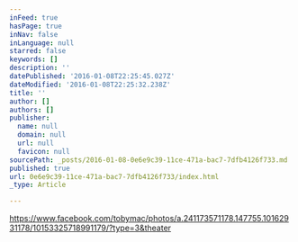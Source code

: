```yaml
---
inFeed: true
hasPage: true
inNav: false
inLanguage: null
starred: false
keywords: []
description: ''
datePublished: '2016-01-08T22:25:45.027Z'
dateModified: '2016-01-08T22:25:32.238Z'
title: ''
author: []
authors: []
publisher:
  name: null
  domain: null
  url: null
  favicon: null
sourcePath: _posts/2016-01-08-0e6e9c39-11ce-471a-bac7-7dfb4126f733.md
published: true
url: 0e6e9c39-11ce-471a-bac7-7dfb4126f733/index.html
_type: Article

---
```

https://www.facebook.com/tobymac/photos/a.241173571178.147755.10162931178/10153325718991179/?type=3&theater